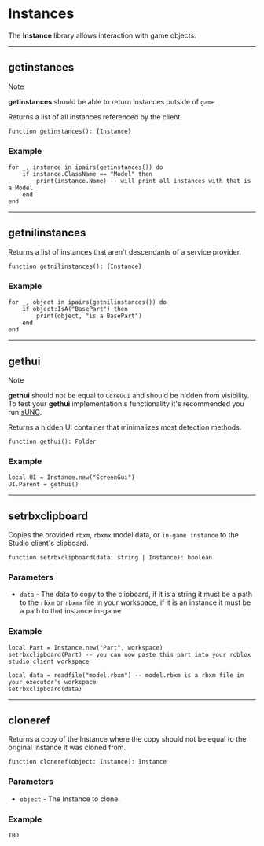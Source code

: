 # Instances

The **Instance** library allows interaction with game objects.

---

## getinstances

> [!NOTE]
> **getinstances** should be able to return instances outside of `game`

Returns a list of all instances referenced by the client.

```luau
function getinstances(): {Instance}
```

### Example

```luau
for _, instance in ipairs(getinstances()) do
    if instance.ClassName == "Model" then
        print(instance.Name) -- will print all instances with that is a Model
    end
end
```

---

## getnilinstances

Returns a list of instances that aren't descendants of a service provider.

```luau
function getnilinstances(): {Instance}
```

### Example

```luau
for _, object in ipairs(getnilinstances()) do
	if object:IsA("BasePart") then
		print(object, "is a BasePart")
	end
end
```

---

## gethui

> [!NOTE]
> **gethui** should not be equal to `CoreGui` and should be hidden from visibility.
> To test your **gethui** implementation's functionality it's recommended you run [sUNC](https://discord.gg/EsfbAZJpzp).

Returns a hidden UI container that minimalizes most detection methods.

```luau
function gethui(): Folder
```

### Example

```luau
local UI = Instance.new("ScreenGui")
UI.Parent = gethui()
```

---

## setrbxclipboard

Copies the provided `rbxm`, `rbxmx` model data, or `in-game instance` to the Studio client's clipboard.

```luau
function setrbxclipboard(data: string | Instance): boolean
```

### Parameters

- `data` - The data to copy to the clipboard, if it is a string it must be a path to the `rbxm` or `rbxmx` file in your workspace, if it is an instance it must be a path to that instance in-game

### Example

```luau
local Part = Instance.new("Part", workspace)
setrbxclipboard(Part) -- you can now paste this part into your roblox studio client workspace
```

```luau
local data = readfile("model.rbxm") -- model.rbxm is a rbxm file in your executor's workspace
setrbxclipboard(data)
```

---

## cloneref

Returns a copy of the Instance where the copy should not be equal to the original Instance it was cloned from.

```luau
function cloneref(object: Instance): Instance
```

### Parameters

- `object` - The Instance to clone.

### Example

```
TBD
```
